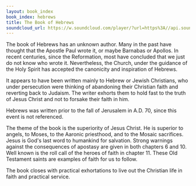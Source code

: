 ```yaml
---
layout: book_index
book_index: hebrews
title: The Book of Hebrews
soundcloud_url: https://w.soundcloud.com/player/?url=https%3A//api.soundcloud.com/playlists/185707825%3Fsecret_token%3Ds-1CA3c
---
```


The book of Hebrews has an unknown author. Many in the past have thought that the Apostle Paul wrote it, or maybe Barnabas or Apollos. In recent centuries, since the Reformation, most have concluded that we just do not know who wrote it. Nevertheless, the Church, under the guidance of the Holy Spirit has accepted the canonicity and inspiration of Hebrews.

It appears to have been written mainly to Hebrew or Jewish Christians, who under persecution were thinking of abandoning their Christian faith and reverting back to Judaism. The writer exhorts them to hold fast to the truth of Jesus Christ and not to forsake their faith in him.

Hebrews was written prior to the fall of Jerusalem in A.D. 70, since this event is not referenced.

The theme of the book is the superiority of Jesus Christ. He is superior to angels, to Moses, to the Aaronic priesthood, and to the Mosaic sacrifices. Jesus is God's last word to humankind for salvation. Strong warnings against the consequences of apostasy are given in both chapters 6 and 10. Well known is the roll call of the heroes of faith in chapter 11. These Old Testament saints are examples of faith for us to follow.

The book closes with practical exhortations to live out the Christian life in faith and practical service.
